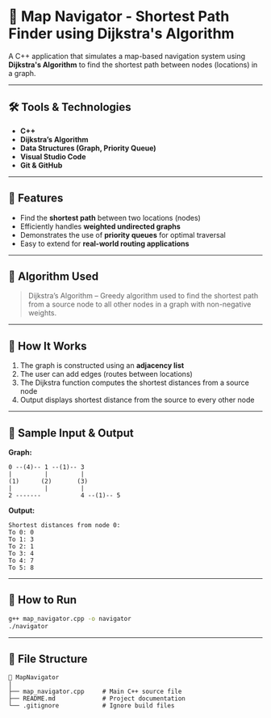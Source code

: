 # 🚗 Map Navigator - Shortest Path Finder using Dijkstra's Algorithm                   

A C++ application that simulates a map-based navigation system using **Dijkstra's Algorithm** to find the shortest path between nodes (locations) in a graph.

---

## 🛠️ Tools & Technologies

* **C++**
* **Dijkstra’s Algorithm**
* **Data Structures (Graph, Priority Queue)**
* **Visual Studio Code**
* **Git & GitHub**

---

## 📌 Features

* Find the **shortest path** between two locations (nodes)
* Efficiently handles **weighted undirected graphs**
* Demonstrates the use of **priority queues** for optimal traversal
* Easy to extend for **real-world routing applications**

---

## 🧠 Algorithm Used

> Dijkstra’s Algorithm – Greedy algorithm used to find the shortest path from a source node to all other nodes in a graph with non-negative weights.

---

## 🧾 How It Works

1. The graph is constructed using an **adjacency list**
2. The user can add edges (routes between locations)
3. The Dijkstra function computes the shortest distances from a source node
4. Output displays shortest distance from the source to every other node

---

## 🧪 Sample Input & Output

**Graph:**

```
0 --(4)-- 1 --(1)-- 3
|         |         |
(1)      (2)       (3)
|         |         |
2 -------           4 --(1)-- 5
```

**Output:**

```
Shortest distances from node 0:
To 0: 0
To 1: 3
To 2: 1
To 3: 4
To 4: 7
To 5: 8
```

---

## 🚀 How to Run

```bash
g++ map_navigator.cpp -o navigator
./navigator
```

---

## 📂 File Structure

```
📁 MapNavigator
│
├── map_navigator.cpp     # Main C++ source file
├── README.md             # Project documentation
└── .gitignore            # Ignore build files
```
